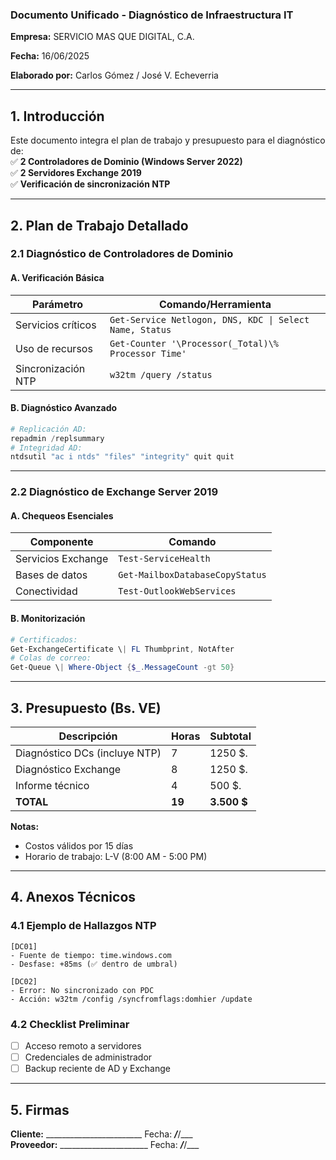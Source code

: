### **Documento Unificado - Diagnóstico de Infraestructura IT**  
**Empresa:** SERVICIO MAS QUE DIGITAL, C.A.

**Fecha:** 16/06/2025

**Elaborado por:**   Carlos Gómez / José V. Echeverria


---

## **1. Introducción**  
Este documento integra el plan de trabajo y presupuesto para el diagnóstico de:  
✅ **2 Controladores de Dominio (Windows Server 2022)**  
✅ **2 Servidores Exchange 2019**  
✅ **Verificación de sincronización NTP**  

---

## **2. Plan de Trabajo Detallado**  

### **2.1 Diagnóstico de Controladores de Dominio**  
#### **A. Verificación Básica**  
| **Parámetro**          | **Comando/Herramienta**                     |
|-------------------------|---------------------------------------------|
| Servicios críticos      | `Get-Service Netlogon, DNS, KDC \| Select Name, Status` |
| Uso de recursos         | `Get-Counter '\Processor(_Total)\% Processor Time'` |
| Sincronización NTP      | `w32tm /query /status`                     |

#### **B. Diagnóstico Avanzado**  
```powershell
# Replicación AD:
repadmin /replsummary
# Integridad AD:
ntdsutil "ac i ntds" "files" "integrity" quit quit
```

---

### **2.2 Diagnóstico de Exchange Server 2019**  
#### **A. Chequeos Esenciales**  
| **Componente**         | **Comando**                                |
|-------------------------|--------------------------------------------|
| Servicios Exchange     | `Test-ServiceHealth`                       |
| Bases de datos         | `Get-MailboxDatabaseCopyStatus`            |
| Conectividad           | `Test-OutlookWebServices`                  |

#### **B. Monitorización**  
```powershell
# Certificados:
Get-ExchangeCertificate \| FL Thumbprint, NotAfter
# Colas de correo:
Get-Queue \| Where-Object {$_.MessageCount -gt 50}
```

---

## **3. Presupuesto (Bs. VE)**  
| **Descripción**                | **Horas** |  **Subtotal** |
|--------------------------------|-----------|--------------|
| Diagnóstico DCs (incluye NTP)  | 7         |  1250 $.      |
| Diagnóstico Exchange           | 8         |  1250 $.      |
| Informe técnico                | 4         |  500 $.      |
| **TOTAL**                      | **19**    |  **3.500 $**  |

**Notas:**  
- Costos válidos por 15 días  
- Horario de trabajo: L-V (8:00 AM - 5:00 PM)  

---

## **4. Anexos Técnicos**  
### **4.1 Ejemplo de Hallazgos NTP**  
```plaintext
[DC01] 
- Fuente de tiempo: time.windows.com 
- Desfase: +85ms (✅ dentro de umbral) 

[DC02] 
- Error: No sincronizado con PDC 
- Acción: w32tm /config /syncfromflags:domhier /update
```

### **4.2 Checklist Preliminar**  
- [ ] Acceso remoto a servidores  
- [ ] Credenciales de administrador  
- [ ] Backup reciente de AD y Exchange  

---

## **5. Firmas**  
**Cliente:** ________________________   Fecha: ___/___/___  
**Proveedor:** ______________________   Fecha: ___/___/___  


